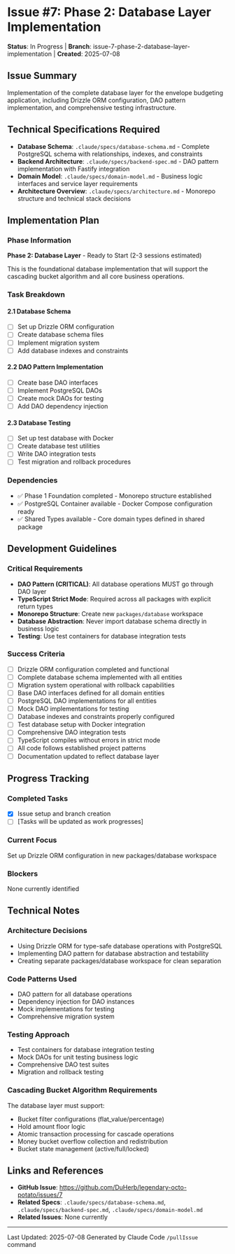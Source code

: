 # Issue #7: Phase 2: Database Layer Implementation

**Status**: In Progress | **Branch**: issue-7-phase-2-database-layer-implementation | **Created**: 2025-07-08

## Issue Summary

Implementation of the complete database layer for the envelope budgeting application, including Drizzle ORM configuration, DAO pattern implementation, and comprehensive testing infrastructure.

## Technical Specifications Required

- **Database Schema**: `.claude/specs/database-schema.md` - Complete PostgreSQL schema with relationships, indexes, and constraints
- **Backend Architecture**: `.claude/specs/backend-spec.md` - DAO pattern implementation with Fastify integration  
- **Domain Model**: `.claude/specs/domain-model.md` - Business logic interfaces and service layer requirements
- **Architecture Overview**: `.claude/specs/architecture.md` - Monorepo structure and technical stack decisions

## Implementation Plan

### Phase Information
**Phase 2: Database Layer** - Ready to Start (2-3 sessions estimated)

This is the foundational database implementation that will support the cascading bucket algorithm and all core business operations.

### Task Breakdown

#### 2.1 Database Schema
- [ ] Set up Drizzle ORM configuration
- [ ] Create database schema files
- [ ] Implement migration system
- [ ] Add database indexes and constraints

#### 2.2 DAO Pattern Implementation
- [ ] Create base DAO interfaces
- [ ] Implement PostgreSQL DAOs
- [ ] Create mock DAOs for testing
- [ ] Add DAO dependency injection

#### 2.3 Database Testing
- [ ] Set up test database with Docker
- [ ] Create database test utilities
- [ ] Write DAO integration tests
- [ ] Test migration and rollback procedures

### Dependencies
- ✅ Phase 1 Foundation completed - Monorepo structure established
- ✅ PostgreSQL Container available - Docker Compose configuration ready
- ✅ Shared Types available - Core domain types defined in shared package

## Development Guidelines

### Critical Requirements
- **DAO Pattern (CRITICAL)**: All database operations MUST go through DAO layer
- **TypeScript Strict Mode**: Required across all packages with explicit return types
- **Monorepo Structure**: Create new `packages/database` workspace
- **Database Abstraction**: Never import database schema directly in business logic
- **Testing**: Use test containers for database integration tests

### Success Criteria
- [ ] Drizzle ORM configuration completed and functional
- [ ] Complete database schema implemented with all entities
- [ ] Migration system operational with rollback capabilities
- [ ] Base DAO interfaces defined for all domain entities
- [ ] PostgreSQL DAO implementations for all entities
- [ ] Mock DAO implementations for testing
- [ ] Database indexes and constraints properly configured
- [ ] Test database setup with Docker integration
- [ ] Comprehensive DAO integration tests
- [ ] TypeScript compiles without errors in strict mode
- [ ] All code follows established project patterns
- [ ] Documentation updated to reflect database layer

## Progress Tracking

### Completed Tasks
- [x] Issue setup and branch creation
- [ ] [Tasks will be updated as work progresses]

### Current Focus
Set up Drizzle ORM configuration in new packages/database workspace

### Blockers
None currently identified

## Technical Notes

### Architecture Decisions
- Using Drizzle ORM for type-safe database operations with PostgreSQL
- Implementing DAO pattern for database abstraction and testability
- Creating separate packages/database workspace for clean separation

### Code Patterns Used
- DAO pattern for all database operations
- Dependency injection for DAO instances
- Mock implementations for testing
- Comprehensive migration system

### Testing Approach
- Test containers for database integration testing
- Mock DAOs for unit testing business logic
- Comprehensive DAO test suites
- Migration and rollback testing

### Cascading Bucket Algorithm Requirements
The database layer must support:
- Bucket filter configurations (flat_value/percentage)
- Hold amount floor logic
- Atomic transaction processing for cascade operations
- Money bucket overflow collection and redistribution
- Bucket state management (active/full/locked)

## Links and References
- **GitHub Issue**: https://github.com/DuHerb/legendary-octo-potato/issues/7
- **Related Specs**: `.claude/specs/database-schema.md`, `.claude/specs/backend-spec.md`, `.claude/specs/domain-model.md`
- **Related Issues**: None currently

---
Last Updated: 2025-07-08
Generated by Claude Code `/pullIssue` command